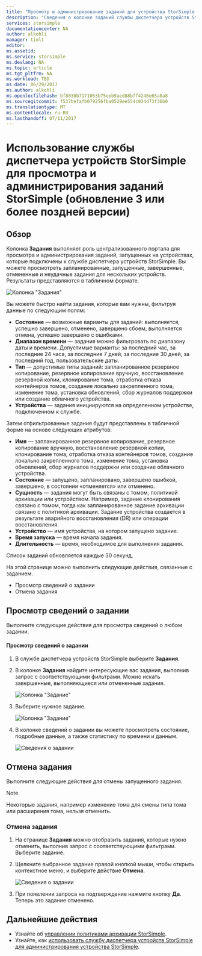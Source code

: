 ```yaml
---
title: "Просмотр и администрирование заданий для устройства StorSimple серии 8000 | Документация Майкрософт"
description: "Сведения о колонке заданий службы диспетчера устройств StorSimple и возможностях ее использования для отслеживания недавно выполненных, текущих и запланированных заданий."
services: storsimple
documentationcenter: NA
author: alkohli
manager: timlt
editor: 
ms.assetid: 
ms.service: storsimple
ms.devlang: NA
ms.topic: article
ms.tgt_pltfrm: NA
ms.workload: TBD
ms.date: 06/29/2017
ms.author: alkohli
ms.openlocfilehash: bf8038b7171053b75eeb9aed88bff4246e65a8a8
ms.sourcegitcommit: f537befafb079256fba0529ee554c034d73f36b0
ms.translationtype: MT
ms.contentlocale: ru-RU
ms.lasthandoff: 07/11/2017
---
```

# <a name="use-the-storsimple-device-manager-service-to-view-and-manage-jobs-update-3-and-later"></a>Использование службы диспетчера устройств StorSimple для просмотра и администрирования заданий StorSimple (обновление 3 или более поздней версии)

## <a name="overview"></a>Обзор
Колонка **Задания** выполняет роль централизованного портала для просмотра и администрирования заданий, запущенных на устройствах, которые подключены к службе диспетчера устройств StorSimple. Вы можете просмотреть запланированные, запущенные, завершенные, отмененные и неудачные задания для нескольких устройств. Результаты представляются в табличном формате.

![Колонка "Задания"](./media/storsimple-8000-manage-jobs-u2/jobs1.png)

Вы можете быстро найти задания, которые вам нужны, фильтруя данные по следующим полям:

* **Состояние** — возможные варианты для заданий: выполняется, успешно завершено, отменено, завершено сбоем, выполняется отмена, успешно завершено с ошибками.
* **Диапазон времени** — задания можно фильтровать по диапазону даты и времени. Допустимые варианты: за последний час, за последние 24 часа, за последние 7 дней, за последние 30 дней, за последний год, пользовательские даты.
* **Тип** — допустимые типы заданий: запланированное резервное копирование, резервное копирование вручную, восстановление резервной копии, клонирование тома, отработка отказа контейнеров томов, создание локально закрепленного тома, изменение тома, установка обновлений, сбор журналов поддержки или создание облачного устройства.
* **Устройства** — задания инициируются на определенном устройстве, подключенном к службе.
  
Затем отфильтрованные задания будут представлены в табличной форме на основе следующих атрибутов:
  
* **Имя** — запланированное резервное копирование, резервное копирование вручную, восстановление резервной копии, клонирование тома, отработка отказа контейнеров томов, создание локально закрепленного тома, изменение тома, установка обновлений, сбор журналов поддержки или создание облачного устройства.
* **Состояние** — запущено, запланировано, завершено ошибкой, завершено, в состоянии «отменяется» или отменено.
* **Сущность** — задания могут быть связаны с томом, политикой архивации или устройством. Например, задание клонирования связано с томом, тогда как запланированное задание архивации связано с политикой архивации. Задание устройства создается в результате аварийного восстановления (DR) или операции восстановления.
* **Устройство** — имя устройства, на котором запущено задание.
* **Время запуска** — время начала задания.
* **Длительность** — время, необходимое для выполнения задания.

Список заданий обновляется каждые 30 секунд.

На этой странице можно выполнить следующие действия, связанные с заданием.

* Просмотр сведений о задании
* Отмена задания

## <a name="view-job-details"></a>Просмотр сведений о задании
Выполните следующие действия для просмотра сведений о любом задании.

#### <a name="to-view-job-details"></a>Просмотр сведений о задании
1. В службе диспетчера устройств StorSimple выберите **Задания**.

2. В колонке **Задания** найдите интересующие вас задания, выполнив запрос с соответствующими фильтрами. Можно искать завершенные, выполняющиеся или отмененные задания.

    ![Колонка "Задание"](./media/storsimple-8000-manage-jobs-u2/jobs1.png)

2. Выберите нужное задание.

    ![Колонка "Задание"](./media/storsimple-8000-manage-jobs-u2/jobs3.png)

3. В колонке сведений о задании вы можете просмотреть состояние, подробные данные, а также статистику по времени и данным.
   
    ![Сведения о задании](./media/storsimple-8000-manage-jobs-u2/jobs4.png)

## <a name="cancel-a-job"></a>Отмена задания
Выполните следующие действия для отмены запущенного задания.

> [!NOTE]
> Некоторые задания, например изменение тома для смены типа тома или расширения тома, нельзя отменить.


### <a name="to-cancel-a-job"></a>Отмена задания
1. На странице **Задания** можно отобразить задания, которые нужно отменить, выполнив запрос с соответствующими фильтрами. Выберите задание.

2. Щелкните выбранное задание правой кнопкой мыши, чтобы открыть контекстное меню, и выберите действие **Отмена**.

    ![Сведения о задании](./media/storsimple-8000-manage-jobs-u2/jobs2.png)

3. При появлении запроса на подтверждение нажмите кнопку **Да**. Теперь это задание отменено.

## <a name="next-steps"></a>Дальнейшие действия
* Узнайте об [управлении политиками архивации StorSimple](storsimple-8000-manage-backup-policies-u2.md).
* Узнайте, как [использовать службу диспетчера устройств StorSimple для администрирования устройства StorSimple](storsimple-8000-manager-service-administration.md).

